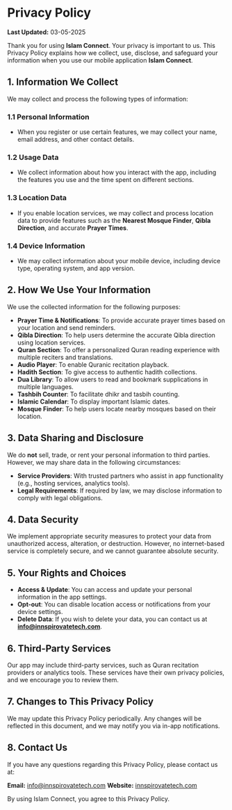 # Privacy Policy

**Last Updated:** 03-05-2025

Thank you for using **Islam Connect**. Your privacy is important to us. This Privacy Policy explains how we collect, use, disclose, and safeguard your information when you use our mobile application **Islam Connect**.

## 1. Information We Collect
We may collect and process the following types of information:

### 1.1 Personal Information
- When you register or use certain features, we may collect your name, email address, and other contact details.

### 1.2 Usage Data
- We collect information about how you interact with the app, including the features you use and the time spent on different sections.

### 1.3 Location Data
- If you enable location services, we may collect and process location data to provide features such as the **Nearest Mosque Finder**, **Qibla Direction**, and accurate **Prayer Times**.

### 1.4 Device Information
- We may collect information about your mobile device, including device type, operating system, and app version.

## 2. How We Use Your Information
We use the collected information for the following purposes:

- **Prayer Time & Notifications**: To provide accurate prayer times based on your location and send reminders.
- **Qibla Direction**: To help users determine the accurate Qibla direction using location services.
- **Quran Section**: To offer a personalized Quran reading experience with multiple reciters and translations.
- **Audio Player**: To enable Quranic recitation playback.
- **Hadith Section**: To give access to authentic hadith collections.
- **Dua Library**: To allow users to read and bookmark supplications in multiple languages.
- **Tashbih Counter**: To facilitate dhikr and tasbih counting.
- **Islamic Calendar**: To display important Islamic dates.
- **Mosque Finder**: To help users locate nearby mosques based on their location.

## 3. Data Sharing and Disclosure
We do **not** sell, trade, or rent your personal information to third parties. However, we may share data in the following circumstances:

- **Service Providers**: With trusted partners who assist in app functionality (e.g., hosting services, analytics tools).
- **Legal Requirements**: If required by law, we may disclose information to comply with legal obligations.

## 4. Data Security
We implement appropriate security measures to protect your data from unauthorized access, alteration, or destruction. However, no internet-based service is completely secure, and we cannot guarantee absolute security.

## 5. Your Rights and Choices
- **Access & Update**: You can access and update your personal information in the app settings.
- **Opt-out**: You can disable location access or notifications from your device settings.
- **Delete Data**: If you wish to delete your data, you can contact us at **info@innspirovatetech.com**.

## 6. Third-Party Services
Our app may include third-party services, such as Quran recitation providers or analytics tools. These services have their own privacy policies, and we encourage you to review them.

## 7. Changes to This Privacy Policy
We may update this Privacy Policy periodically. Any changes will be reflected in this document, and we may notify you via in-app notifications.

## 8. Contact Us
If you have any questions regarding this Privacy Policy, please contact us at:

**Email:** info@innspirovatetech.com 
**Website:** [innspirovatetech.com](https://innspirovatetech.com)

By using Islam Connect, you agree to this Privacy Policy.

